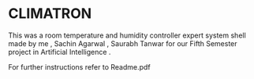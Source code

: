 # CLIMATRON

This was a room temperature and humidity controller expert system shell made by me , Sachin Agarwal , Saurabh Tanwar for our Fifth Semester project in Artificial Intelligence . 

For further instructions refer to Readme.pdf
